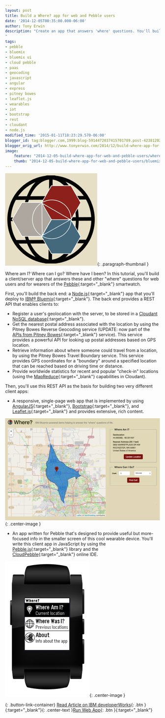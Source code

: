 ```yaml
---
layout: post
title: Build a Where? app for web and Pebble users
date: '2014-12-05T00:35:00.000-06:00'
author: Tony Erwin
description: "Create an app that answers 'where' questions. You'll build and deploy a back-end Node.js application on Bluemix that provides a REST API to support client apps. Then you'll build two client apps: one for the web and one for the Pebble smartwatch.
"
tags:
- pebble
- bluemix
- bluemix ui
- cloud pebble
- paas
- geocoding
- javascript
- angular
- express
- pitney bowes
- leaflet.js
- wearables
- iot
- bootstrap
- rest
- cloudant
- node.js
modified_time: '2015-01-11T18:23:29.570-06:00'
blogger_id: tag:blogger.com,1999:blog-5914472037415701789.post-4238120236195489858
blogger_orig_url: http://www.tonyerwin.com/2014/12/build-where-app-for-web-and-pebble-users.html
image:
    feature: "2014-12-05-build-where-app-for-web-and-pebble-users/whereApp_pebble1.png"
    thumb: "2014-12-05-build-where-app-for-web-and-pebble-users/bluemix_logo_multi_181_Thumb.png"
---
```


![Where? App Logo](/images/2014-12-05-build-where-app-for-web-and-pebble-users/blogger_bluemixGlobeCream300.png){: .paragraph-thumbnail }

Where am I? Where can I go? Where have I been? In this tutorial, you'll build a client/server app that answers these and other "where" questions for web users and for wearers of the [Pebble](https://getpebble.com/){:target="_blank"} smartwatch.

First, you'll build the back end: a [Node.js](http://nodejs.org/){:target="_blank"} app that you'll deploy to [IBM® Bluemix](https://www.bluemix.net/){:target="_blank"}. The back end provides a REST API that enables clients to:

- Register a user's geolocation with the server, to be stored in a [Cloudant NoSQL database](https://console.ng.bluemix.net/catalog/services/cloudant-nosql-db?env_id=ibm:yp:us-south){:target="_blank"}.
- Get the nearest postal address associated with the location by using the Pitney Bowes Reverse Geocoding service (UPDATE: now part of the [APIs from Pitney Bowes](https://console.ng.bluemix.net/catalog/services/apis-from-pitney-bowes?env_id=ibm:yp:us-south){:target="_blank"} service). This service provides a powerful API for looking up postal addresses based on GPS location.
- Retrieve information about where someone could travel from a location,  by using the Pitney Bowes Travel Boundary service. This service provides GPS coordinates for a "boundary" around a specified location that can be reached based on driving time or distance.
- Provide worldwide statistics for recent and popular "check-in" locations (using the [MapReduce](https://cloudant.com/product/cloudant-features/mapreduce/){:target="_blank"} capabilities in Cloudant).

Then, you'll use this REST API as the basis for building two very different client apps:

- A responsive, single-page web app that is implemented by using [AngularJS](https://angularjs.org/){:target="_blank"}, [Bootstrap](http://getbootstrap.com/){:target="_blank"}, and [Leaflet.js](http://leafletjs.com/){:target="_blank"} and provides extensive, rich content.

![Where? App: Pebble Main Screen](/images/2014-12-05-build-where-app-for-web-and-pebble-users/webApp2_withBoundary.png){: .center-image }

- An app written for Pebble that's designed to provide useful but more-focused info in the smaller screen of this cool wearable device. You'll write this client app in JavaScript by using the [Pebble.js](http://pebble.github.io/pebblejs/){:target="_blank"} library and the [CloudPebble](https://cloudpebble.net/){:target="_blank"} online IDE.

![Where? App: Web with Travel Boundary](/images/2014-12-05-build-where-app-for-web-and-pebble-users/whereApp_pebble1.png){: .center-image }

{: .button-link-container}
[Read Article on IBM developerWorks](http://www.ibm.com/developerworks/library/mo-pebble-where-app/index.html){: .btn }{:target="_blank"}{: .center-text }[Run Web App](https://where.mybluemix.net/){: .btn }{:target="_blank"}